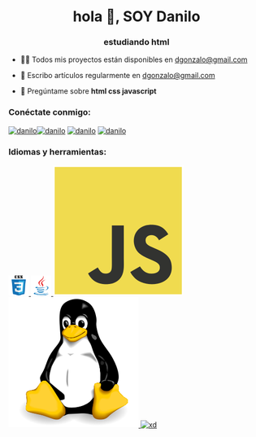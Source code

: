 <h1 align="center">hola 👋, SOY Danilo</h1>
<h3 align="center">estudiando html</h3>

- 👨‍💻 Todos mis proyectos están disponibles en [dgonzalo@gmail.com](dgonzalo@gmail.com)

- 📝 Escribo artículos regularmente en [dgonzalo@gmail.com](dgonzalo@gmail.com)

- 💬 Pregúntame sobre **html css javascript**

<h3 align="left">Conéctate conmigo:</h3>
<p align="left">
<a href="https://twitter.com/danilo" target="blank"><img align="center" src="https://raw.githubusercontent.com/rahuldkjain/github-profile-readme-generator/master/src/images/icons/Social/twitter.svg" alt="danilo" height="30"
<a href="https://linkedin.com/in/danilo" target="blank"><img align="center" src="https://raw.githubusercontent.com/rahuldkjain/github-profile-readme-generator/master/src/images/icons/Social/linked-in-alt.svg" alt="danilo" height="30" width="40" /></a> <a href="https://fb.com/danilo" target="blank"><img align="center" src="https://raw.githubusercontent.com/rahuldkjain/github-profile-readme-generator/master/src/images/icons/Social/facebook.svg" alt="danilo "
height="30" width="40" /></a>
<a href="https://instagram.com/danilo" target="blank"><img align="center" src="https://raw.githubusercontent.com/rahuldkjain/github-profile-readme-generator/master/src/images/icons/Social/instagram.svg" alt="danilo" height="30" width="40" /></a>
</p>

<h3 align="left">Idiomas y herramientas:</h3>
<p align="left"> <a href="https://www.w3schools.com/css/" target="_blank" rel="noreferrer"> <img src="https://raw.githubusercontent.com/devicons/devicon/master/icons/css3/css3-original-wordmark.svg" alt="css3" width="40" height="40"/> </a> <a href="https://www.java.com" target="_blank" rel="noreferrer"> <img src="https://raw.githubusercontent.com/devicons/devicon/master/icons/java/java-original.svg" alt="java" width="40" height="40"/> </a> <a href="https://developer.mozilla.org/es-ES/docs/Web/JavaScript" target="_blank" rel="noreferrer"> <img src="https://raw.githubusercontent.com/devicons/devicon/master/icons/javascript/javascript-original.svg" alt="javascript" ancho="40" alto="40"/> </a> <a href="https://www.linux.org/" target="_blank" rel="noreferrer"> <img src="https://raw.githubusercontent.com/devicons/devicon/master/icons/linux/linux-original.svg" alt="linux" ancho="1" alto="1"/> </a> <a href="https://nodejs.org" target="_blank" rel="noreferrer"> <img <img src="https://cdn.worldvectorlogo.com/logos/adobe-xd.svg" alt="xd" width="1" height="1"/> </a> </p>

